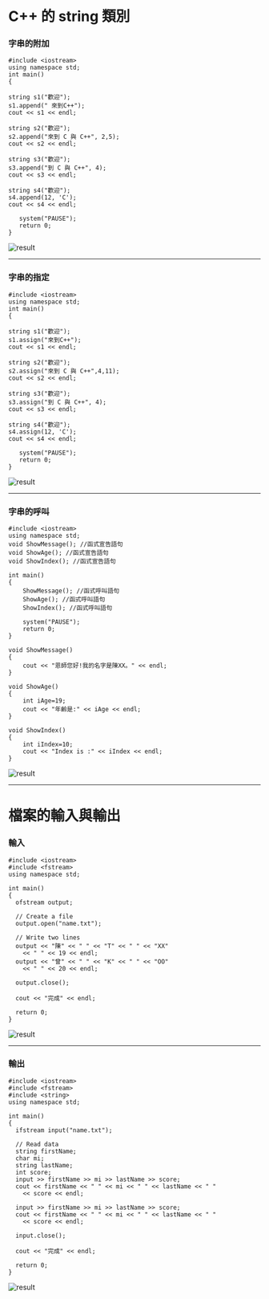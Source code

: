 # C++ 的 string 類別

### 字串的附加
```
#include <iostream>
using namespace std;
int main()
{
```
```
string s1("歡迎");
s1.append(" 來到C++"); 
cout << s1 << endl; 
```
```
string s2("歡迎");
s2.append("來到 C 與 C++", 2,5); 
cout << s2 << endl;
```
```
string s3("歡迎");
s3.append("到 C 與 C++", 4); 
cout << s3 << endl; 
```
```
string s4("歡迎"); 
s4.append(12, 'C'); 
cout << s4 << endl;  
 ```
 ```
    system("PAUSE");
    return 0;
}
```

![result](PIC/StringAppend1.png)


--------------------------------------------------------------
### 字串的指定
```
#include <iostream>
using namespace std;
int main()
{
```
```
string s1("歡迎");
s1.assign("來到C++"); 
cout << s1 << endl; 
```
```
string s2("歡迎");
s2.assign("來到 C 與 C++",4,11); 
cout << s2 << endl;
```
```
string s3("歡迎");
s3.assign("到 C 與 C++", 4); 
cout << s3 << endl; 
```
```
string s4("歡迎"); 
s4.assign(12, 'C'); 
cout << s4 << endl;  
 ```
 ```
    system("PAUSE");
    return 0;
}
```

![result](PIC/StringAssign1.png)


--------------------------------------------------------------
### 字串的呼叫
```
#include <iostream>
using namespace std;
void ShowMessage(); //函式宣告語句
void ShowAge(); //函式宣告語句
void ShowIndex(); //函式宣告語句

int main()
{
	ShowMessage(); //函式呼叫語句
	ShowAge(); //函式呼叫語句
	ShowIndex(); //函式呼叫語句
	
    system("PAUSE");
    return 0;
}

void ShowMessage()
{
	cout << "恩師您好!我的名字是陳XX。" << endl;
}

void ShowAge()
{
	int iAge=19;
	cout << "年齡是:" << iAge << endl;
}

void ShowIndex()
{
	int iIndex=10;
	cout << "Index is :" << iIndex << endl;
}

```

![result](PIC/ShowMessage1.png)


--------------------------------------------------------------
# 檔案的輸入與輸出
### 輸入
```
#include <iostream>
#include <fstream>
using namespace std;

int main()
{
  ofstream output;

  // Create a file
  output.open("name.txt");

  // Write two lines
  output << "陳" << " " << "T" << " " << "XX" 
    << " " << 19 << endl;
  output << "曾" << " " << "K" << " " << "OO" 
    << " " << 20 << endl;

  output.close();

  cout << "完成" << endl;

  return 0;
}
```
![result](PIC/TextFileIput1.png)

--------------------------------------------------------------
### 輸出
```
#include <iostream>
#include <fstream>
#include <string>
using namespace std;

int main()
{
  ifstream input("name.txt");

  // Read data
  string firstName;
  char mi;
  string lastName;
  int score;
  input >> firstName >> mi >> lastName >> score;
  cout << firstName << " " << mi << " " << lastName << " "
    << score << endl;

  input >> firstName >> mi >> lastName >> score;
  cout << firstName << " " << mi << " " << lastName << " "
    << score << endl;

  input.close();

  cout << "完成" << endl;

  return 0;
}
```
![result](PIC/TextFileOutput1.png)
